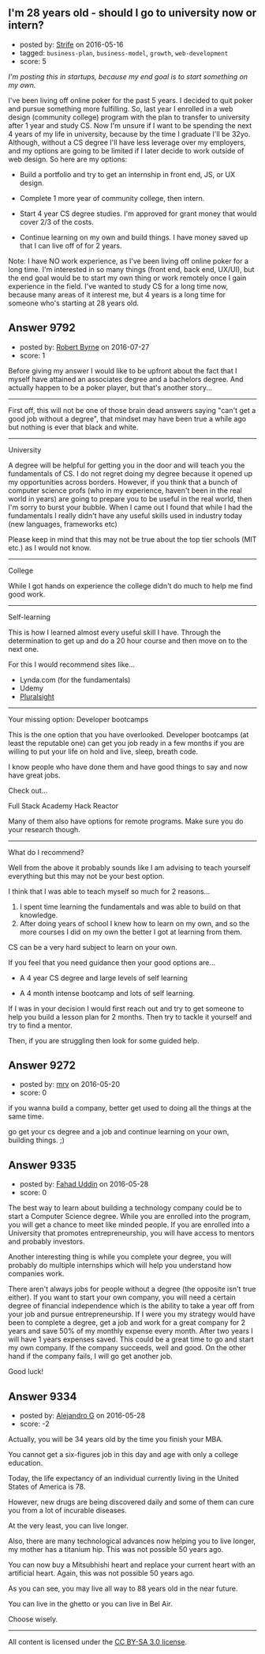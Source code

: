 ## I'm 28 years old - should I go to university now or intern?

- posted by: [Strife](https://stackexchange.com/users/5943228/strife) on 2016-05-16
- tagged: `business-plan`, `business-model`, `growth`, `web-development`
- score: 5

<p><em>I'm posting this in startups, because my end goal is to start something on my own.</em></p>

<p>I've been living off online poker for the past 5 years. I decided to quit poker and pursue something more fulfilling. So, last year I enrolled in a web design (community college) program with the plan to transfer to university after 1 year and study CS. Now I'm unsure if I want to be spending the next 4 years of my life in university, because by the time I graduate I'll be 32yo. Although, without a CS degree I'll have less leverage over my employers, and my options are going to be limited if I later decide to work outside of web design.
So here are my options:</p>

<ul>
<li><p>Build a portfolio and try to get an internship in front end, JS, or UX design.</p></li>
<li><p>Complete 1 more year of community college, then intern.</p></li>
<li><p>Start 4 year CS degree studies. I'm approved for grant money that would cover 2/3 of the costs.</p></li>
<li><p>Continue learning on my own and build things. I have money saved up that I can live off of for 2 years.</p></li>
</ul>

<p>Note: I have NO work experience, as I've been living off online poker for a long time. I'm interested in so many things (front end, back end, UX/UI), but the end goal would be to start my own thing or work remotely once I gain experience in the field. I've wanted to study CS for a long time now, because many areas of it interest me, but 4 years is a long time for someone who's starting at 28 years old.</p>



## Answer 9792

- posted by: [Robert Byrne](https://stackexchange.com/users/5232876/robert-byrne) on 2016-07-27
- score: 1

<p>Before giving my answer I would like to be upfront about the fact that I myself have attained an associates degree and a bachelors degree. And actually happen to be a poker player, but that's another story...</p>

<hr>

<p>First off, this will not be one of those brain dead answers saying "can't get a good job without a degree", that mindset may have been true a while ago but nothing is ever that black and white.</p>

<hr>

<p>University</p>

<p>A degree will be helpful for getting you in the door and will teach you the fundamentals of CS. I do not regret doing my degree because it opened up my opportunities across borders. However, if you think that a bunch of computer science profs (who in my experience, haven't been in the real world in years) are going to prepare you to be useful in the real world, then I'm sorry to burst your bubble. When I came out I found that while I had the fundamentals I really didn't have any useful skills used in industry today (new languages, frameworks etc)</p>

<p>Please keep in mind that this may not be true about the top tier schools (MIT etc.) as I would not know.</p>

<hr>

<p>College</p>

<p>While I got hands on experience the college didn't do much to help me find good work.</p>

<hr>

<p>Self-learning</p>

<p>This is how I learned almost every useful skill I have. Through the determination to get up and do a 20 hour course and then move on to the next one.</p>

<p>For this I would recommend sites like...</p>

<ul>
<li>Lynda.com (for the fundamentals)</li>
<li>Udemy</li>
<li><a href="http://www.pluralsight.com" rel="nofollow">Pluralsight</a></li>
</ul>

<hr>

<p>Your missing option: Developer bootcamps</p>

<p>This is the one option that you have overlooked. Developer bootcamps (at least the reputable one) can get you job ready in a few months if you are willing to put your life on hold and live, sleep, breath code.</p>

<p>I know people who have done them and have good things to say and now have great jobs.</p>

<p>Check out...</p>

<p>Full Stack Academy
Hack Reactor</p>

<p>Many of them also have options for remote programs. Make sure you do your research though.</p>

<hr>

<p>What do I recommend?</p>

<p>Well from the above it probably sounds like I am advising to teach yourself everything but this may not be your best option.</p>

<p>I think that I was able to teach myself so much for 2 reasons...</p>

<ol>
<li>I spent time learning the fundamentals and was able to build on that knowledge.</li>
<li>After doing years of school I knew how to learn on my own, and so the more courses I did on my own the better I got at learning from them.</li>
</ol>

<p>CS can be a very hard subject to learn on your own.</p>

<p>If you feel that you need guidance then your   good options are...</p>

<ul>
<li><p>A 4 year CS degree and large levels of self learning</p></li>
<li><p>A 4 month intense bootcamp and lots of self learning.</p></li>
</ul>

<p>If I was in your decision I would first reach out and try to get someone to help you build a lesson plan for 2 months. Then try to tackle it yourself and try to find a mentor.</p>

<p>Then, if you are struggling then look for some guided help.</p>



## Answer 9272

- posted by: [mrv](https://stackexchange.com/users/3179297/mrv) on 2016-05-20
- score: 0

<p>if you wanna build a company, better get used to doing all the things at the same time.</p>

<p>go get your cs degree and a job and continue learning on your own, building things. ;)</p>



## Answer 9335

- posted by: [Fahad Uddin](https://stackexchange.com/users/160083/fahad-uddin) on 2016-05-28
- score: 0

<p>The best way to learn about building a technology company could be to start a Computer Science degree. While you are enrolled into the program, you will get a chance to meet like minded people. If you are enrolled into a University that promotes entrepreneurship, you will have access to mentors and probably investors.</p>

<p>Another interesting thing is while you complete your degree, you will probably do multiple internships which will help you understand how companies work.</p>

<p>There aren't always jobs for people without a degree (the opposite isn't true either). If you want to start your own company, you will need a certain degree of financial independence which is the ability to take a year off from your job and pursue entrepreneurship. If I were you my strategy would have been to complete a degree, get a job and work for a great company for 2 years and save 50% of my monthly expense every month. After two years I will have 1 years expenses saved. This could be a great time to go and start my own company. If the company succeeds, well and good. On the other hand if the company fails, I will go get another job.</p>

<p>Good luck!</p>



## Answer 9334

- posted by: [Alejandro G](https://stackexchange.com/users/8265496/alejandro-g) on 2016-05-28
- score: -2

<p>Actually, you will be 34 years old by the time you finish your MBA.</p>

<p>You cannot get a six-figures job in this day and age with only a college education.</p>

<p>Today, the life expectancy of an individual currently living in the United States of America is 78.</p>

<p>However, new drugs are being discovered daily and some of them can cure you from a lot of incurable diseases.</p>

<p>At the very least, you can live longer.</p>

<p>Also, there are many technological advances now helping you to live longer, my mother has a titanium hip. This was not possible 50 years ago.</p>

<p>You can now buy a Mitsubhishi heart and replace your current heart with an artificial heart. Again, this was not possible 50 years ago.</p>

<p>As you can see, you may live all way to 88 years old in the near future.</p>

<p>You can live in the ghetto or you can live in Bel Air.</p>

<p>Choose wisely.</p>




---

All content is licensed under the [CC BY-SA 3.0 license](https://creativecommons.org/licenses/by-sa/3.0/).
